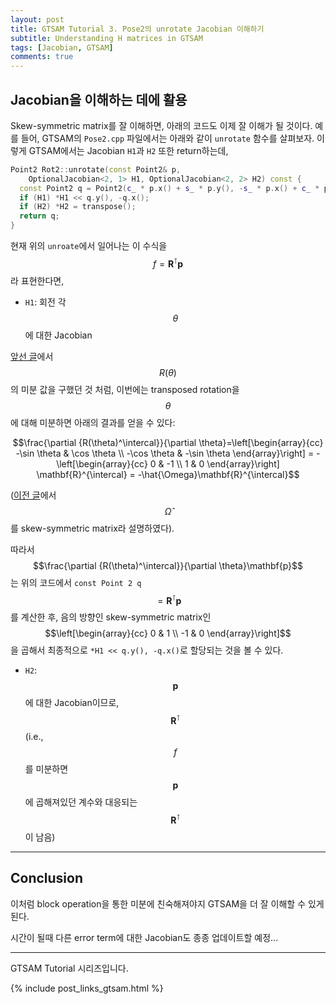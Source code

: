 ```yaml
---
layout: post
title: GTSAM Tutorial 3. Pose2의 unrotate Jacobian 이해하기
subtitle: Understanding H matrices in GTSAM
tags: [Jacobian, GTSAM]
comments: true
---
```


## Jacobian을 이해하는 데에 활용

Skew-symmetric matrix를 잘 이해하면, 아래의 코드도 이제 잘 이해가 될 것이다.
예를 들어, GTSAM의 `Pose2.cpp` 파일에서는 아래와 같이 `unrotate` 함수를 살펴보자. 
이렇게 GTSAM에서는 Jacobian `H1`과 `H2` 또한 return하는데,

```cpp
Point2 Rot2::unrotate(const Point2& p,
    OptionalJacobian<2, 1> H1, OptionalJacobian<2, 2> H2) const {
  const Point2 q = Point2(c_ * p.x() + s_ * p.y(), -s_ * p.x() + c_ * p.y());
  if (H1) *H1 << q.y(), -q.x();
  if (H2) *H2 = transpose();
  return q;
}
```

현재 위의 `unroate`에서 일어나는 이 수식을 $$f = \mathbf{R}^{\intercal}\mathbf{p}$$라 표현한다면,

* `H1`: 회전 각 $$\theta$$에 대한 Jacobian

[앞선 글](https://limhyungtae.github.io/2024-12-01-GTSAM-Tutorial-2.-Skew-Symmetric-matrix-2%EC%B0%A8%EC%9B%90%EC%97%90%EC%84%9C-%EC%89%BD%EA%B2%8C-%EC%9D%B4%ED%95%B4%ED%95%98%EA%B8%B0/)에서 $$R(\theta)$$의 미분 값을 구했던 것 처럼, 이번에는 transposed rotation을 $$\theta$$에 대해 미분하면 아래의 결과를 얻을 수 있다:

$$\frac{\partial {R(\theta)^\intercal}}{\partial \theta}=\left[\begin{array}{cc}
-\sin \theta & \cos \theta \\
-\cos \theta & -\sin \theta
\end{array}\right] = - \left[\begin{array}{cc}
0 & -1 \\
1 & 0
\end{array}\right] \mathbf{R}^{\intercal} = -\hat{\Omega}\mathbf{R}^{\intercal}$$

([이전 글](https://limhyungtae.github.io/2024-12-01-GTSAM-Tutorial-2.-Skew-Symmetric-matrix-2%EC%B0%A8%EC%9B%90%EC%97%90%EC%84%9C-%EC%89%BD%EA%B2%8C-%EC%9D%B4%ED%95%B4%ED%95%98%EA%B8%B0/)에서 $$\hat{\Omega}$$를 skew-symmetric matrix라 설명하였다). 

따라서 $$\frac{\partial {R(\theta)^\intercal}}{\partial \theta}\mathbf{p}$$는 위의 코드에서 `const Point 2 q`$$=\mathbf{R}^{\intercal}\mathbf{p}$$를 계산한 후, 음의 방향인 skew-symmetric matrix인 $$\left[\begin{array}{cc}
0 & 1 \\
-1 & 0
\end{array}\right]$$을 곱해서 최종적으로 `*H1 << q.y(), -q.x()`로 할당되는 것을 볼 수 있다.

* `H2`: $$\mathbf{p}$$에 대한 Jacobian이므로, $$\mathbf{R}^{\intercal}$$ (i.e., $$f$$를 미분하면 $$\mathbf{p}$$에 곱해져있던 계수와 대응되는 $$\mathbf{R}^{\intercal}$$이 남음) 

---

## Conclusion

이처럼 block operation을 통한 미분에 친숙해져야지 GTSAM을 더 잘 이해할 수 있게 된다.

시간이 될때 다른 error term에 대한 Jacobian도 종종 업데이트할 예정...

---

GTSAM Tutorial 시리즈입니다.

{% include post_links_gtsam.html %}